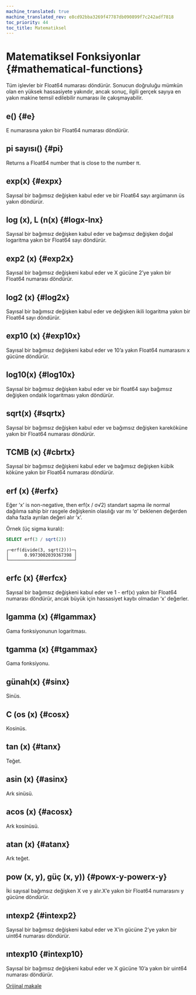 ```yaml
---
machine_translated: true
machine_translated_rev: e8cd92bba3269f47787db090899f7c242adf7818
toc_priority: 44
toc_title: Matematiksel
---
```


# Matematiksel Fonksiyonlar {#mathematical-functions}

Tüm işlevler bir Float64 numarası döndürür. Sonucun doğruluğu mümkün olan en yüksek hassasiyete yakındır, ancak sonuç, ilgili gerçek sayıya en yakın makine temsil edilebilir numarası ile çakışmayabilir.

## e() {#e}

E numarasına yakın bir Float64 numarası döndürür.

## pi sayısı() {#pi}

Returns a Float64 number that is close to the number π.

## exp(x) {#expx}

Sayısal bir bağımsız değişken kabul eder ve bir Float64 sayı argümanın üs yakın döndürür.

## log (x), L (n(x) {#logx-lnx}

Sayısal bir bağımsız değişken kabul eder ve bağımsız değişken doğal logaritma yakın bir Float64 sayı döndürür.

## exp2 (x) {#exp2x}

Sayısal bir bağımsız değişkeni kabul eder ve X gücüne 2’ye yakın bir Float64 numarası döndürür.

## log2 (x) {#log2x}

Sayısal bir bağımsız değişken kabul eder ve değişken ikili logaritma yakın bir Float64 sayı döndürür.

## exp10 (x) {#exp10x}

Sayısal bir bağımsız değişkeni kabul eder ve 10’a yakın Float64 numarasını x gücüne döndürür.

## log10(x) {#log10x}

Sayısal bir bağımsız değişken kabul eder ve bir float64 sayı bağımsız değişken ondalık logaritması yakın döndürür.

## sqrt(x) {#sqrtx}

Sayısal bir bağımsız değişken kabul eder ve bağımsız değişken kareköküne yakın bir Float64 numarası döndürür.

## TCMB (x) {#cbrtx}

Sayısal bir bağımsız değişkeni kabul eder ve bağımsız değişken kübik köküne yakın bir Float64 numarası döndürür.

## erf (x) {#erfx}

Eğer ‘x’ is non-negative, then erf(x / σ√2)<g> standart sapma ile normal dağılıma sahip bir rasgele değişkenin olasılığı var mı ‘σ’ beklenen değerden daha fazla ayrılan değeri alır ‘x’.

Örnek (üç sigma kuralı):

``` sql
SELECT erf(3 / sqrt(2))
```

``` text
┌─erf(divide(3, sqrt(2)))─┐
│      0.9973002039367398 │
└─────────────────────────┘
```

## erfc (x) {#erfcx}

Sayısal bir bağımsız değişkeni kabul eder ve 1 - erf(x) yakın bir Float64 numarası döndürür, ancak büyük için hassasiyet kaybı olmadan ‘x’ değerler.

## lgamma (x) {#lgammax}

Gama fonksiyonunun logaritması.

## tgamma (x) {#tgammax}

Gama fonksiyonu.

## günah(x) {#sinx}

Sinüs.

## C (os (x) {#cosx}

Kosinüs.

## tan (x) {#tanx}

Teğet.

## asin (x) {#asinx}

Ark sinüsü.

## acos (x) {#acosx}

Ark kosinüsü.

## atan (x) {#atanx}

Ark teğet.

## pow (x, y), güç (x, y)) {#powx-y-powerx-y}

İki sayısal bağımsız değişken X ve y alır.X’e yakın bir Float64 numarasını y gücüne döndürür.

## ıntexp2 {#intexp2}

Sayısal bir bağımsız değişkeni kabul eder ve X’in gücüne 2’ye yakın bir uint64 numarası döndürür.

## ıntexp10 {#intexp10}

Sayısal bir bağımsız değişkeni kabul eder ve X gücüne 10’a yakın bir uint64 numarası döndürür.

[Orijinal makale](https://clickhouse.tech/docs/en/query_language/functions/math_functions/) <!--hide-->
